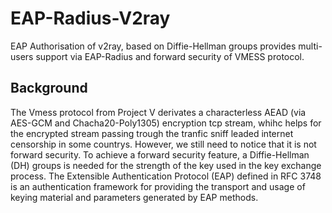 # EAP-Radius-V2ray
EAP Authorisation of v2ray, based on Diffie-Hellman groups provides multi-users support via EAP-Radius and forward security of VMESS protocol. 

## Background
The Vmess protocol from Project V derivates a characterless AEAD (via AES-GCM and Chacha20-Poly1305) encryption tcp stream, whihc helps for the encrypted stream passing trough the tranfic sniff leaded internet censorship in some countrys. However, we still need to notice that it is not forward security. To achieve a forward security feature, a Diffie-Hellman (DH) groups is needed for the strength of the key used in the key exchange process.
The Extensible Authentication Protocol (EAP) defined in RFC 3748 is an authentication framework for providing the transport and usage of keying material and parameters generated by EAP methods. 
